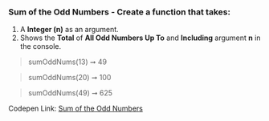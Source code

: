 ### Sum of the Odd Numbers - Create a function that takes: 

1. A **Integer (n)** as an argument. 
1. Shows the **Total** of **All Odd Numbers Up To** and **Including** argument **n** in the console.

> sumOddNums(13) ➞ 49

> sumOddNums(20) ➞ 100

> sumOddNums(49) ➞ 625 

Codepen Link: [Sum of the Odd Numbers](https://codepen.io/javascriptstudent/pen/dyoROmz?editors=0010)